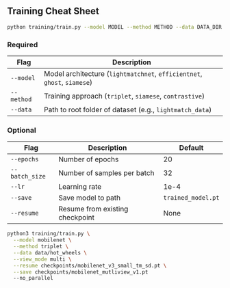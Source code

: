 ## Training Cheat Sheet

```bash
python training/train.py --model MODEL --method METHOD --data DATA_DIR [OPTIONS]
```

### Required

| Flag         | Description                                         |
|--------------|-----------------------------------------------------|
| `--model`    | Model architecture (`lightmatchnet`, `efficientnet`, `ghost`, `siamese`) |
| `--method`   | Training approach (`triplet`, `siamese`, `contrastive`) |
| `--data`     | Path to root folder of dataset (e.g., `lightmatch_data`) |

### Optional

| Flag         | Description                                         | Default             |
|--------------|-----------------------------------------------------|---------------------|
| `--epochs`   | Number of epochs                                    | 20                  |
| `--batch_size`| Number of samples per batch                        | 32                  |
| `--lr`       | Learning rate                                       | 1e-4                |
| `--save`     | Save model to path                                  | `trained_model.pt`  |
| `--resume`   | Resume from existing checkpoint                     | None                |

```bash
python3 training/train.py \
  --model mobilenet \
  --method triplet \
  --data data/hot_wheels \
  --view_mode multi \
  --resume checkpoints/mobilenet_v3_small_tm_sd.pt \
  --save checkpoints/mobilenet_mutliview_v1.pt
  --no_parallel
```